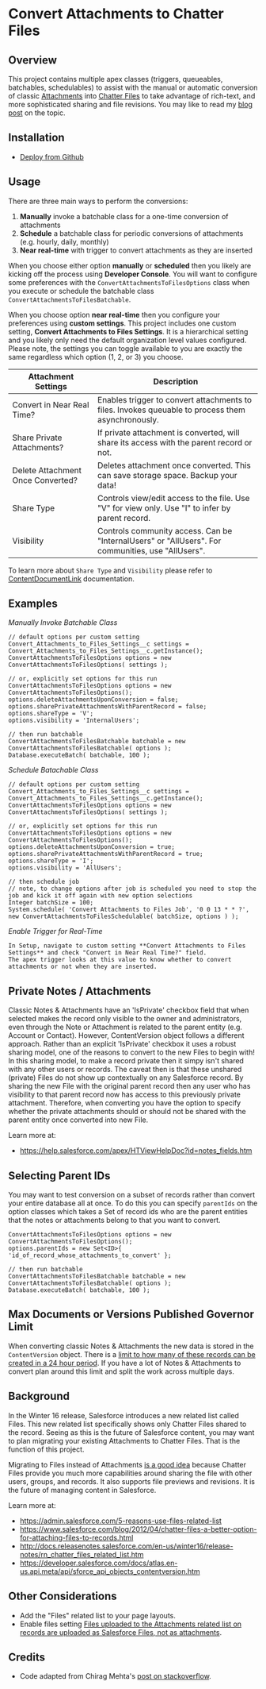 Convert Attachments to Chatter Files
====================================

Overview
--------

This project contains multiple apex classes (triggers, queueables, batchables, schedulables) to assist with the manual or automatic conversion of
classic [Attachments](https://developer.salesforce.com/docs/atlas.en-us.api.meta/api/sforce_api_objects_attachment.htm)
into [Chatter Files](https://developer.salesforce.com/docs/atlas.en-us.api.meta/api/sforce_api_objects_contentversion.htm)
to take advantage of rich-text, and more sophisticated sharing and file revisions.
You may like to read my [blog post](https://douglascayers.wordpress.com/2015/10/10/salesforce-convert-attachments-to-chatter-files/) on the topic.


Installation
------------

* [Deploy from Github](https://githubsfdeploy.herokuapp.com)


Usage
-----

There are three main ways to perform the conversions:

1. **Manually** invoke a batchable class for a one-time conversion of attachments
2. **Schedule** a batchable class for periodic conversions of attachments (e.g. hourly, daily, monthly)
3. **Near real-time** with trigger to convert attachments as they are inserted

When you choose either option **manually** or **scheduled** then you likely are kicking off the process using **Developer Console**.
You will want to configure some preferences with the `ConvertAttachmentsToFilesOptions` class
when you execute or schedule the batchable class `ConvertAttachmentsToFilesBatchable`.

When you choose option **near real-time** then you configure your preferences using **custom settings**.
This project includes one custom setting, **Convert Attachments to Files Settings**.
It is a hierarchical setting and you likely only need the default organization level values configured.
Please note, the settings you can toggle available to you are exactly the same regardless which option (1, 2, or 3) you choose.

|Attachment Settings                     |Description                                                                                      |
|----------------------------------------|-------------------------------------------------------------------------------------------------|
|Convert in Near Real Time?              |Enables trigger to convert attachments to files. Invokes queuable to process them asynchronously.|
|Share Private Attachments?              |If private attachment is converted, will share its access with the parent record or not.         |
|Delete Attachment Once Converted?       |Deletes attachment once converted. This can save storage space. Backup your data!                |
|Share Type                              |Controls view/edit access to the file. Use "V" for view only. Use "I" to infer by parent record. |
|Visibility                              |Controls community access. Can be "InternalUsers" or "AllUsers". For communities, use "AllUsers".|

To learn more about `Share Type` and `Visibility` please refer to [ContentDocumentLink](https://developer.salesforce.com/docs/atlas.en-us.api.meta/api/sforce_api_objects_contentdocumentlink.htm) documentation.


Examples
--------

*Manually Invoke Batchable Class*

    // default options per custom setting
    Convert_Attachments_to_Files_Settings__c settings = Convert_Attachments_to_Files_Settings__c.getInstance();
    ConvertAttachmentsToFilesOptions options = new ConvertAttachmentsToFilesOptions( settings );

    // or, explicitly set options for this run
    ConvertAttachmentsToFilesOptions options = new ConvertAttachmentsToFilesOptions();
    options.deleteAttachmentsUponConversion = false;
    options.sharePrivateAttachmentsWithParentRecord = false;
    options.shareType = 'V';
    options.visibility = 'InternalUsers';

    // then run batchable
    ConvertAttachmentsToFilesBatchable batchable = new ConvertAttachmentsToFilesBatchable( options );
    Database.executeBatch( batchable, 100 );

*Schedule Batachable Class*

    // default options per custom setting
    Convert_Attachments_to_Files_Settings__c settings = Convert_Attachments_to_Files_Settings__c.getInstance();
    ConvertAttachmentsToFilesOptions options = new ConvertAttachmentsToFilesOptions( settings );

    // or, explicitly set options for this run
    ConvertAttachmentsToFilesOptions options = new ConvertAttachmentsToFilesOptions();
    options.deleteAttachmentsUponConversion = true;
    options.sharePrivateAttachmentsWithParentRecord = true;
    options.shareType = 'I';
    options.visibility = 'AllUsers';

    // then schedule job
    // note, to change options after job is scheduled you need to stop the job and kick it off again with new option selections
    Integer batchSize = 100;
    System.schedule( 'Convert Attachments to Files Job', '0 0 13 * * ?', new ConvertAttachmentsToFilesSchedulable( batchSize, options ) );

*Enable Trigger for Real-Time*

    In Setup, navigate to custom setting **Convert Attachments to Files Settings** and check "Convert in Near Real Time?" field.
    The apex trigger looks at this value to know whether to convert attachments or not when they are inserted.


Private Notes / Attachments
---------------------------
Classic Notes & Attachments have an 'IsPrivate' checkbox field that when selected
makes the record only visible to the owner and administrators, even through the
Note or Attachment is related to the parent entity (e.g. Account or Contact).
However, ContentVersion object follows a different approach. Rather than an
explicit 'IsPrivate' checkbox it uses a robust sharing model, one of the reasons
to convert to the new Files to begin with! In this sharing model, to
make a record private then it simpy isn't shared with any other users or records.
The caveat then is that these unshared (private) Files do not show up
contextually on any Salesforce record. By sharing the new File with the
original parent record then any user who has visibility to that parent record now
has access to this previously private attachment. Therefore, when converting
you have the option to specify whether the private attachments should
or should not be shared with the parent entity once converted into new File.

Learn more at:
* https://help.salesforce.com/apex/HTViewHelpDoc?id=notes_fields.htm


Selecting Parent IDs
--------------------
You may want to test conversion on a subset of records rather than convert
your entire database all at once. To do this you can specify `parentIds` on the
option classes which takes a Set of record ids who are the parent entities
that the notes or attachments belong to that you want to convert.

    ConvertAttachmentsToFilesOptions options = new ConvertAttachmentsToFilesOptions();
    options.parentIds = new Set<ID>{ 'id_of_record_whose_attachments_to_convert' };

    // then run batchable
    ConvertAttachmentsToFilesBatchable batchable = new ConvertAttachmentsToFilesBatchable( options );
    Database.executeBatch( batchable, 100 );


Max Documents or Versions Published Governor Limit
--------------------------------------------------
When converting classic Notes & Attachments the new data is stored in the `ContentVersion` object.
There is a [limit to how many of these records can be created in a 24 hour period](https://help.salesforce.com/articleView?id=limits_general.htm&language=en_US&type=0). If you have a lot of Notes & Attachments to convert plan around this limit and split the work across multiple days.


Background
----------
In the Winter 16 release, Salesforce introduces a new related list called Files.
This new related list specifically shows only Chatter Files shared to the record.
Seeing as this is the future of Salesforce content, you may want to plan migrating
your existing Attachments to Chatter Files. That is the function of this project.

Migrating to Files instead of Attachments [is a good idea](https://admin.salesforce.com/5-reasons-use-files-related-list) because Chatter Files
provide you much more capabilities around sharing the file with other users, groups, and records.
It also supports file previews and revisions. It is the future of managing content in Salesforce.

Learn more at:
* https://admin.salesforce.com/5-reasons-use-files-related-list
* https://www.salesforce.com/blog/2012/04/chatter-files-a-better-option-for-attaching-files-to-records.html
* http://docs.releasenotes.salesforce.com/en-us/winter16/release-notes/rn_chatter_files_related_list.htm
* https://developer.salesforce.com/docs/atlas.en-us.api.meta/api/sforce_api_objects_contentversion.htm


Other Considerations
--------------------
* Add the "Files" related list to your page layouts.
* Enable files setting [Files uploaded to the Attachments related list on records are uploaded as Salesforce Files, not as attachments](https://releasenotes.docs.salesforce.com/en-us/spring16/release-notes/rn_files_notes_attachments_list.htm).


Credits
-------
* Code adapted from Chirag Mehta's [post on stackoverflow](http://stackoverflow.com/questions/11395148/related-content-stored-in-which-object-how-to-create-related-content-recor).